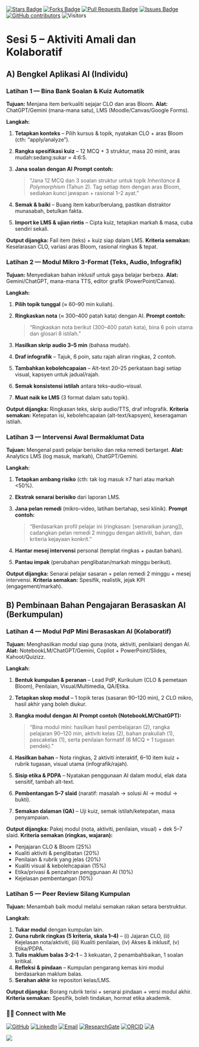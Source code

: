 <a href="https://github.com/drshahizan/short-course/stargazers"><img src="https://img.shields.io/github/stars/drshahizan/short-course" alt="Stars Badge"/></a>
<a href="https://github.com/drshahizan/short-course/network/members"><img src="https://img.shields.io/github/forks/drshahizan/short-course" alt="Forks Badge"/></a>
<a href="https://github.com/drshahizan/short-course/pulls"><img src="https://img.shields.io/github/issues-pr/drshahizan/short-course" alt="Pull Requests Badge"/></a>
<a href="https://github.com/drshahizan/short-course"><img src="https://img.shields.io/github/issues/drshahizan/short-course" alt="Issues Badge"/></a>
<a href="https://github.com/drshahizan/short-course/graphs/contributors"><img alt="GitHub contributors" src="https://img.shields.io/github/contributors/drshahizan/short-course?color=2b9348"></a>
![Visitors](https://api.visitorbadge.io/api/visitors?path=https%3A%2F%2Fgithub.com%2Fdrshahizan%2Fshort-course&labelColor=%23d9e3f0&countColor=%23697689&style=flat)


# Sesi 5 – Aktiviti Amali dan Kolaboratif

## A) Bengkel Aplikasi AI (Individu)

### Latihan 1 — Bina Bank Soalan & Kuiz Automatik

**Tujuan:** Menjana item berkualiti sejajar CLO dan aras Bloom.
**Alat:** ChatGPT/Gemini (mana-mana satu), LMS (Moodle/Canvas/Google Forms).

**Langkah:**

1. **Tetapkan konteks**
   – Pilih kursus & topik, nyatakan CLO + aras Bloom (cth: “apply/analyze”).
2. **Rangka spesifikasi kuiz**
   – 12 MCQ + 3 struktur, masa 20 minit, aras mudah\:sedang\:sukar = 4:6:5.
3. **Jana soalan dengan AI**
   **Prompt contoh:**

   > “Jana 12 MCQ dan 3 soalan struktur untuk topik *Inheritance & Polymorphism* (Tahun 2). Tag setiap item dengan aras Bloom, sediakan kunci jawapan + rasional 1–2 ayat.”
4. **Semak & baiki**
   – Buang item kabur/berulang, pastikan distraktor munasabah, betulkan fakta.
5. **Import ke LMS & ujian rintis**
   – Cipta kuiz, tetapkan markah & masa, cuba sendiri sekali.

**Output dijangka:** Fail item (teks) + kuiz siap dalam LMS.
**Kriteria semakan:** Keselarasan CLO, variasi aras Bloom, rasional ringkas & tepat.

### Latihan 2 — Modul Mikro 3-Format (Teks, Audio, Infografik)

**Tujuan:** Menyediakan bahan inklusif untuk gaya belajar berbeza.
**Alat:** Gemini/ChatGPT, mana-mana TTS, editor grafik (PowerPoint/Canva).

**Langkah:**

1. **Pilih topik tunggal** (≈ 60–90 min kuliah).
2. **Ringkaskan nota** (≈ 300–400 patah kata) dengan AI.
   **Prompt contoh:**

   > “Ringkaskan nota berikut (300–400 patah kata), bina 6 poin utama dan glosari 8 istilah.”
3. **Hasilkan skrip audio 3–5 min** (bahasa mudah).
4. **Draf infografik**
   – Tajuk, 6 poin, satu rajah aliran ringkas, 2 contoh.
5. **Tambahkan kebolehcapaian**
   – Alt-text 20–25 perkataan bagi setiap visual, kapsyen untuk jadual/rajah.
6. **Semak konsistensi istilah** antara teks–audio–visual.
7. **Muat naik ke LMS** (3 format dalam satu topik).

**Output dijangka:** Ringkasan teks, skrip audio/TTS, draf infografik.
**Kriteria semakan:** Ketepatan isi, kebolehcapaian (alt-text/kapsyen), keseragaman istilah.

### Latihan 3 — Intervensi Awal Bermaklumat Data

**Tujuan:** Mengenal pasti pelajar berisiko dan reka remedi bertarget.
**Alat:** Analytics LMS (log masuk, markah), ChatGPT/Gemini.

**Langkah:**

1. **Tetapkan ambang risiko** (cth: tak log masuk ≥7 hari atau markah <50%).
2. **Ekstrak senarai berisiko** dari laporan LMS.
3. **Jana pelan remedi** (mikro-video, latihan bertahap, sesi klinik).
   **Prompt contoh:**

   > “Berdasarkan profil pelajar ini (ringkasan: \[senaraikan jurang]), cadangkan pelan remedi 2 minggu dengan aktiviti, bahan, dan kriteria kejayaan konkrit.”
4. **Hantar mesej intervensi** personal (templat ringkas + pautan bahan).
5. **Pantau impak** (perubahan penglibatan/markah minggu berikut).

**Output dijangka:** Senarai pelajar sasaran + pelan remedi 2 minggu + mesej intervensi.
**Kriteria semakan:** Spesifik, realistik, jejak KPI (engagement/markah).

## B) Pembinaan Bahan Pengajaran Berasaskan AI (Berkumpulan)

### Latihan 4 — Modul PdP Mini Berasaskan AI (Kolaboratif)

**Tujuan:** Menghasilkan modul siap guna (nota, aktiviti, penilaian) dengan AI.
**Alat:** NotebookLM/ChatGPT/Gemini, Copilot + PowerPoint/Slides, Kahoot/Quizizz.

**Langkah:**

1. **Bentuk kumpulan & peranan**
   – Lead PdP, Kurikulum (CLO & pemetaan Bloom), Penilaian, Visual/Multimedia, QA/Etika.
2. **Tetapkan skop modul**
   – 1 topik teras (sasaran 90–120 min), 2 CLO mikro, hasil akhir yang boleh diukur.
3. **Rangka modul dengan AI**
   **Prompt contoh (NotebookLM/ChatGPT):**

   > “Bina modul mini: hasilkan hasil pembelajaran (2), rangka pelajaran 90–120 min, aktiviti kelas (2), bahan prakuliah (1), pascakelas (1), serta penilaian formatif (6 MCQ + 1 tugasan pendek).”
4. **Hasilkan bahan**
   – Nota ringkas, 2 aktiviti interaktif, 6–10 item kuiz + rubrik tugasan, visual utama (infografik/rajah).
5. **Sisip etika & PDPA**
   – Nyatakan penggunaan AI dalam modul, elak data sensitif, tambah alt-text.
6. **Pembentangan 5–7 slaid** (naratif: masalah → solusi AI → modul → bukti).
7. **Semakan dalaman (QA)**
   – Uji kuiz, semak istilah/ketepatan, masa penyampaian.

**Output dijangka:** Pakej modul (nota, aktiviti, penilaian, visual) + dek 5–7 slaid.
**Kriteria semakan (ringkas, wajaran):**

* Penjajaran CLO & Bloom (25%)
* Kualiti aktiviti & penglibatan (20%)
* Penilaian & rubrik yang jelas (20%)
* Kualiti visual & kebolehcapaian (15%)
* Etika/privasi & penzahiran penggunaan AI (10%)
* Kejelasan pembentangan (10%)

### Latihan 5 — Peer Review Silang Kumpulan

**Tujuan:** Menambah baik modul melalui semakan rakan setara berstruktur.

**Langkah:**

1. **Tukar modul** dengan kumpulan lain.
2. **Guna rubrik ringkas (5 kriteria, skala 1–4)**
   – (i) Jajaran CLO, (ii) Kejelasan nota/aktiviti, (iii) Kualiti penilaian, (iv) Akses & inklusif, (v) Etika/PDPA.
3. **Tulis maklum balas 3-2-1**
   – 3 kekuatan, 2 penambahbaikan, 1 soalan kritikal.
4. **Refleksi & pindaan**
   – Kumpulan pengarang kemas kini modul berdasarkan maklum balas.
5. **Serahan akhir** ke repositori kelas/LMS.

**Output dijangka:** Borang rubrik terisi + senarai pindaan + versi modul akhir.
**Kriteria semakan:** Spesifik, boleh tindakan, hormat etika akademik.



### 🙌🏻 Connect with Me
<p align="left">
    <a href="https://github.com/drshahizan" target="_blank"><img alt="GitHub" src="https://img.shields.io/badge/-@drshahizan-181717?style=flat-square&logo=GitHub&logoColor=white"></a>
    <a href="https://www.linkedin.com/in/drshahizan" target="_blank"><img alt="LinkedIn" src="https://img.shields.io/badge/-drshahizan-blue?style=flat-square&logo=Linkedin&logoColor=white&link=https://www.linkedin.com/in/drshahizan/"></a>
    <a href="mailto:shahizan@utm.my" target="_blank"><img alt="Email" src="https://img.shields.io/badge/-shahizan@utm.my-c14438?style=flat-square&logo=Gmail&logoColor=white&link=mailto:shahizan@utm.my.com"></a>
    <a href="https://www.researchgate.net/profile/Mohd-Othman-28" target="_blank"><img alt="ResearchGate" src="https://img.shields.io/badge/-ResearchGate-00CCBB?style=flat-square&logo=ResearchGate&logoColor=white"></a>
    <a href="https://orcid.org/0000-0003-4261-1873" target="_blank"><img alt="ORCID" src="https://img.shields.io/badge/-ORCID-A6CE39?style=flat-square&logo=ORCID&logoColor=white"></a> 
 <a href="https://visitorbadge.io/status?path=https%3A%2F%2Fgithub.com%2Fdrshahizan" target="_blank"><img alt="A" src="https://api.visitorbadge.io/api/visitors?path=https%3A%2F%2Fgithub.com%2Fdrshahizan&labelColor=%23697689&countColor=%23555555&style=plastic"></a>
 
![](https://hit.yhype.me/github/profile?user_id=81284918)
</p>
